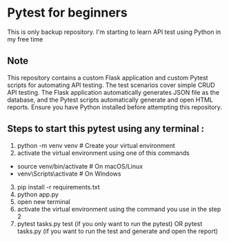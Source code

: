 # Pytest for beginners

This is only backup repository. I'm starting to learn API test using Python in my free time

## Note
This repository contains a custom Flask application and custom Pytest scripts for automating API testing. The test scenarios cover simple CRUD API testing. The Flask application automatically generates JSON file as the database, and the Pytest scripts automatically generate and open HTML reports. Ensure you have Python installed before attempting this repository.

## Steps to start this pytest using any terminal :
1. python -m venv venv       # Create your virtual environment
2. activate the virtual environment using one of this commands
- source venv/bin/activate  # On macOS/Linux
- venv\Scripts\activate      # On Windows
3. pip install -r requirements.txt
4. python app.py
5. open new terminal
6. activate the virtual environment using the command you use in the step 2
7. pytest tasks.py test (if you only want to run the pytest) OR pytest tasks.py (if you want to run the test and generate and open the report)
